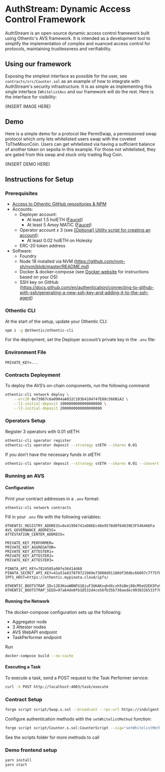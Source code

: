 # AuthStream: Dynamic Access Control Framework

AuthStream is an open-source dynamic access control framework built using Othentic's AVS framework. It is intended as a development tool to simplify the implementation of complex and nuanced access control for protocols, maintaining trustlessness and verifiability.

## Using our framework

Exposing the simplest interface as possible for the user, see `contracts/src/Counter.sol` as an example of how to integrate with AuthStream's security infrastructure. It is as simple as implementing this single interface `IWhitelistAvs` and our framework will do the rest. Here is the interface for visibility:

(INSERT IMAGE HERE)

## Demo

Here is a simple demo for a protocol like PermiSwap, a permissioned swap protocol which only lets whitelisted users swap with the coveted ToTheMoonCoin. Users can get whitelisted via having a sufficient balance of another token on sepolia in this example. For those not whitelisted, they are gated from this swap and stuck only trading Rug Coin.

(INSERT DEMO HERE)

## Instructions for Setup

### Prerequisites

- [Access to Othentic GitHub repositories & NPM](https://zvk25weryww.typeform.com/to/N7kPLNpE)
- Accounts:
  - Deployer account:
    - At least 1.5 holETH ([Faucet](https://holesky-faucet.pk910.de/))
    - At least 5 Amoy MATIC ([Faucet](https://docs.google.com/forms/d/e/1FAIpQLSe4npoGldJknEs9EBtPaV3AS-0HTso2IuMWDCiMmLEMCx8euQ/viewform))
  - Operator account x 3 (see [[Optional] Utility script for creating an account](https://www.notion.so/Optional-Utility-script-for-creating-an-account-37bfd26cce7648eea16a0637ec4861b5?pvs=21)):
    - At least 0.02 holETH on Holesky
  - ERC-20 token address
- Software:
  - Foundry
  - Node 18 installed via NVM (https://github.com/nvm-sh/nvm/blob/master/README.md)
  - Docker & docker-compose (see [Docker website](https://docs.docker.com/engine/install/) for instructions based on your OS)
  - SSH key on GitHub (https://docs.github.com/en/authentication/connecting-to-github-with-ssh/generating-a-new-ssh-key-and-adding-it-to-the-ssh-agent)

### Othentic CLI

At the start of the setup, update your Othentic CLI:

```bash
npm i -g @othentic/othentic-cli
```

For the deployment, set the Deployer account’s private key in the `.env` file:

### Environment File

```
PRIVATE_KEY=...
```

### Contracts Deployment

To deploy the AVS’s on-chain components, run the following command:

```bash
othentic-cli network deploy \
    --erc20 0x73967c6a0904aA032C103b4104747E88c566B1A2 \
    --l1-initial-deposit 1000000000000000000 \
    --l2-initial-deposit 2000000000000000000
```

### Operators Setup

Register 3 operators with 0.01 stETH:

```bash
othentic-cli operator register
othentic-cli operator deposit --strategy stETH --shares 0.01
```

If you don’t have the necessary funds in stETH:

```bash
othentic-cli operator deposit --strategy stETH --shares 0.01 --convert 0.012
```

### Running an AVS

#### Configuration

Print your contract addresses in a `.env` format:

```bash
othentic-cli network contracts
```

Fill in your `.env` file with the following variables:

```
OTHENTIC_REGISTRY_ADDRESS=0x41994741eD86Ec48e9578d0f64839E3F546466Fa
AVS_GOVERNANCE_ADDRESS=
ATTESTATION_CENTER_ADDRESS=

PRIVATE_KEY_PERFORMER=
PRIVATE_KEY_AGGREGATOR=
PRIVATE_KEY_ATTESTER1=
PRIVATE_KEY_ATTESTER2=
PRIVATE_KEY_ATTESTER3=

PINATA_API_KEY=7824585a98fe36414d68
PINATA_SECRET_API_KEY=41a53a837879721969e73008d91180df30dbc66097c7f75f08cd5489176b43ea
IPFS_HOST=https://othentic.mypinata.cloud/ipfs/

OTHENTIC_BOOTSTRAP_ID=12D3KooWBNFG1QjuF3UKAKvqhdXcxh9iBmj88cM5eU2EK5Pa91KB
OTHENTIC_BOOTSTRAP_SEED=97a64de0fb18532d4ce56fb35b730aedec993032b533f783b04c9175d465d9bf
```

#### Running the Network

The docker-compose configuration sets up the following:

- Aggregator node
- 3 Attester nodes
- AVS WebAPI endpoint
- TaskPerformer endpoint

Run

```bash
docker-compose build --no-cache
```

#### Executing a Task

To execute a task, send a POST request to the Task Performer service:

```bash
curl -X POST http://localhost:4003/task/execute
```

### Contract Setup

```bash
forge script script/Swap.s.sol --broadcast --rpc-url https://indulgent-polished-cloud.matic-amoy.quiknode.pro/442e133ab1add6c7acfadf6280f04bc8d2f0d65e --private-key $PRIVATE_KEY --verify --etherscan-api-key=$ETHERSCAN_API_KEY --verifier-url https://api-amoy.polygonscan.com/api/
```

Configure authentication methods with the `setWhitelistMethod` function:

```bash
forge script script/Counter.s.sol:CounterScript --sig="setWhitelistMethod()" --broadcast --rpc-url=https://rpc-amoy.polygon.technology/  --private-key $PRIVATE_KEY 
```

See the scripts folder for more methods to call

### Demo frontend setup

```bash
yarn install
yarn start
```
